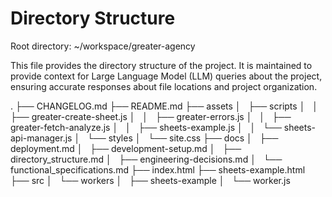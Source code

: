 # Directory Structure

Root directory: ~/workspace/greater-agency

This file provides the directory structure of the project. It is maintained to provide context for Large Language Model (LLM) queries about the project, ensuring accurate responses about file locations and project organization.

.
├── CHANGELOG.md
├── README.md
├── assets
│   ├── scripts
│   │   ├── greater-create-sheet.js
│   │   ├── greater-errors.js
│   │   ├── greater-fetch-analyze.js
│   │   ├── sheets-example.js
│   │   └── sheets-api-manager.js
│   └── styles
│       └── site.css
├── docs
│   ├── deployment.md
│   ├── development-setup.md
│   ├── directory_structure.md
│   ├── engineering-decisions.md
│   └── functional_specifications.md
├── index.html
├── sheets-example.html
├── src
│   └── workers
│       ├── sheets-example
│       └── worker.js
